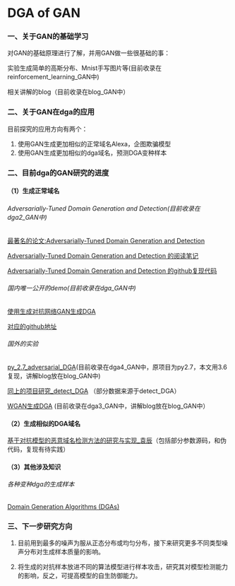 # DGA of  GAN

### 一、关于GAN的基础学习

对GAN的基础原理进行了解，并用GAN做一些很基础的事：

实验生成简单的高斯分布、Mnist手写图片等(目前收录在reinforcement_learning_GAN中)

相关讲解的blog（目前收录在blog_GAN中）

### 二、关于GAN在dga的应用

目前探究的应用方向有两个：

1. 使用GAN生成更加相似的正常域名Alexa，企图欺骗模型
2. 使用GAN生成更加相似的dga域名，预测DGA变种样本

### 二、目前dga的GAN研究的进度

#### （1）生成正常域名

###### Adversarially-Tuned Domain Generation and Detection(目前收录在dga2_GAN中)

[最著名的论文:Adversarially-Tuned Domain Generation and Detection]( https://arxiv.org/abs/1610.01969 )

[Adversarially-Tuned Domain Generation and Detection 的阅读笔记]( https://blog.csdn.net/zko1021/article/details/85269554 )

[Adversarially-Tuned Domain Generation and Detection 的github复现代码]( https://github.com/roreagan/DeepDGA )

###### 国内唯一公开的demo(目前收录在dga_GAN中)

[使用生成对抗网络GAN生成DGA](http://webber.tech/posts/使用生成对抗网络(GAN)生成DGA/ )

[对应的github地址]( https://github.com/bts-webber/GAN_for_DGA )

###### 国外的实验

[py_2.7_adversarial_DGA]( https://github.com/aaleotti-unimore/adversarial_DGA )(目前收录在dga4_GAN中，原项目为py2.7，本文用3.6复现，讲解blog放在blog_GAN中)

[同上的项目研究_detect_DGA]( https://github.com/aaleotti-unimore/detect_DGA ) （部分数据来源于detect_DGA）

[WGAN生成DGA]( https://github.com/Jared-Lee/GANDGA ) (目前收录在dga3_GAN中，讲解blog放在blog_GAN中）

#### （2）生成相似的DGA域名

[基于对抗模型的恶意域名检测方法的研究与实现_袁辰](D:\document\school\毕业论文\参考文献\文献库\未读文献\DGA)（包括部分参数源码，和伪代码，复现有待实践）

#### （3）其他涉及知识

###### 各种变种dga的生成样本

[ Domain Generation Algorithms (DGAs) ]( https://github.com/baderj/domain_generation_algorithms )

### 三、下一步研究方向

1. 目前用到最多的噪声为服从正态分布或均匀分布，接下来研究更多不同类型噪声分布对生成样本质量的影响。

2. 将生成的对抗样本放进不同的算法模型进行样本攻击，研究其对模型检测能力的影响，反之，可提高模型的自生防御能力。

     





